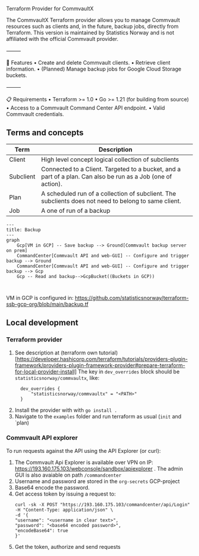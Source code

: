 Terraform Provider for CommvaultX

The CommvaultX Terraform provider allows you to manage Commvault resources such as clients and, in the future, backup jobs, directly from Terraform.
This version is maintained by Statistics Norway and is not affiliated with the official Commvault provider.

⸻

🚀 Features
	•	Create and delete Commvault clients.
	•	Retrieve client information.
	•	(Planned) Manage backup jobs for Google Cloud Storage buckets.

⸻

📋 Requirements
	•	Terraform >= 1.0
	•	Go >= 1.21 (for building from source)
	•	Access to a Commvault Command Center API endpoint.
	•	Valid Commvault credentials.



## Terms and concepts

| Term      | Description                                                                                                  |
|-----------|--------------------------------------------------------------------------------------------------------------|
| Client    | High level concept logical collection of subclients                                                          |
| Subclient | Connected to a Client. Targeted to a bucket, and a part of a plan. Can also be run as a Job (one of action). |
| Plan      | A scheduled run of a collection of subclient. The subclients does not need to belong to same client.         |
| Job       | A one of run of a backup                                                                                     |


```mermaid
---
title: Backup
---
graph
    Gcp[VM in GCP] -- Save backup --> Ground[Commvault backup server on prem]
    CommandCenter[Commvault API and web-GUI] -- Configure and trigger backup --> Ground
    CommandCenter[Commvault API and web-GUI] -- Configure and trigger backup --> Gcp
    Gcp -- Read and backup-->GcpBucket((Buckets in GCP))



```


VM in GCP is configured in: https://github.com/statisticsnorway/terraform-ssb-gcp-org/blob/main/backup.tf

## Local development

### Terraform provider

1. See description at (terraform own tutorial)[https://developer.hashicorp.com/terraform/tutorials/providers-plugin-framework/providers-plugin-framework-provider#prepare-terraform-for-local-provider-install]
   The key in `dev_overrides` block should be `statisticsnorway/commvaultx`, like:
   ```hcl
     dev_overrides {
         "statisticsnorway/commvaultx" = "<PATH>"
     }
   ```
2. Install the provider with with `go install .`
3. Navigate to the `examples` folder and run terraform as usual (`init` and `plan)

### Commvault API explorer

To run requests against the API using the API Explorer (or curl):

1. The Commvault Api Explorer is available over VPN on IP: https://193.160.175.103/webconsole/sandbox/apiexplorer . The
   admin GUI is also avaiable on path `/commandcenter`
2. Username and password are stored in the `org-secrets` GCP-project
3. Base64 encode the password.
4. Get access token by issuing a request to:
    ```shell
    curl -sk -X POST "https://193.160.175.103/commandcenter/api/Login" -H "Content-Type: application/json" \
    -d '{
    "username": "<username in clear text>",
    "password": "<base64 encoded password>",
    "encodeBase64": true
    }'
    ```
5. Get the token, authorize and send requests


